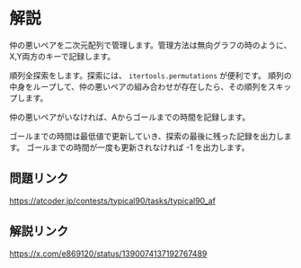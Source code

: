 # 解説
仲の悪いペアを二次元配列で管理します。管理方法は無向グラフの時のように、X,Y両方のキーで記録します。

順列全探索をします。探索には、 `itertools.permutations` が便利です。
順列の中身をループして、仲の悪いペアの組み合わせが存在したら、その順列をスキップします。

仲の悪いペアがいなければ、Aからゴールまでの時間を記録します。

ゴールまでの時間は最低値で更新していき、探索の最後に残った記録を出力します。
ゴールまでの時間が一度も更新されなければ -1 を出力します。

## 問題リンク
https://atcoder.jp/contests/typical90/tasks/typical90_af

## 解説リンク
https://x.com/e869120/status/1390074137192767489
